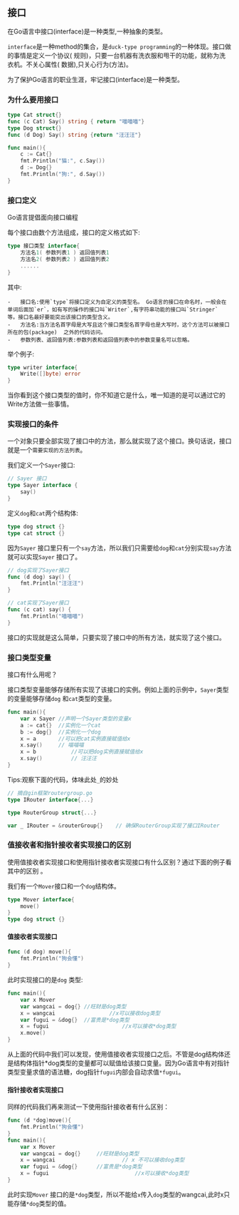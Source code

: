 ## 接口

在Go语言中接口(interface)是一种类型,一种抽象的类型。

`interface`是一种method的集合，是`duck-type programming`的一种体现。接口做的事情是定义一个协议( 规则)，只要一台机器有洗衣服和甩干的功能，就称为洗衣机。不关心属性( 数据),只关心行为(方法)。

为了保护Go语言的职业生涯，牢记接口(interface)是一种类型。

### 为什么要用接口

```go
type Cat struct{}
func (c Cat) Say() string { return "喵喵喵"}
type Dog struct{}
func (d Dog) Say() string {return "汪汪汪"}

func main(){
	c := Cat{}
	fmt.Println("猫:", c.Say())
	d := Dog{}
	fmt.Println("狗:", d.Say())
}
```



### 接口定义

Go语言提倡面向接口编程

每个接口由数个方法组成，接口的定义格式如下:

```go
type 接口类型 interface{
	方法名1( 参数列表1 ) 返回值列表1
	方法名2( 参数列表2 ) 返回值列表2
	......
}
```

其中:

	-	接口名:使用`type`将接口定义为自定义的类型名。 Go语言的接口在命名时，一般会在单词后面加`er`，如有写的操作的接口叫`Writer`,有字符串功能的接口叫`Stringer`  等。接口名最好要能突出该接口的类型含义。
	-	方法名:当方法名首字母是大写且这个接口类型名首字母也是大写时，这个方法可以被接口所在的包(package)  之外的代码访问。
	-	参数列表、返回值列表:参数列表和返回值列表中的参数变量名可以忽略。

举个例子:

```go
type writer interface{
	Write([]byte) error
}
```

当你看到这个接口类型的值时，你不知道它是什么，唯一知道的是可以通过它的 Write方法做一些事情。

###  实现接口的条件

一个对象只要全部实现了接口中的方法，那么就实现了这个接口。换句话说，接口就是一个`需要实现的方法列表`。

我们定义一个`Sayer`接口:

```go
// Sayer 接口
type Sayer interface {
	say()
}
```

定义`dog`和`cat`两个结构体:

```go
type dog struct {}
type cat struct {}
```

因为`Sayer` 接口里只有一个`say`方法，所以我们只需要给`dog`和`cat`分别实现`say`方法就可以实现`Sayer` 接口了。

```go
// dog实现了Sayer接口
func (d dog) say() {
	fmt.Println("汪汪汪")
}

// cat实现了Sayer接口
func (c cat) say() {
	fmt.Println("喵喵喵")
}
```

接口的实现就是这么简单，只要实现了接口中的所有方法，就实现了这个接口。

### 接口类型变量

接口有什么用呢？

接口类型变量能够存储所有实现了该接口的实例。例如上面的示例中，`Sayer`类型的变量能够存储`dog` 和`cat`类型的变量。

```go
func main(){
	var x Sayer //声明一个Sayer类型的变量x
	a := cat{}  //实例化一个cat
	b := dog{}  //实例化一个dog
	x = a       //可以把cat实例直接赋值给x
	x.say()     // 喵喵喵
	x = b 			//可以把dog实例直接赋值给x
	x.say()			// 汪汪汪
}
```

Tips:观察下面的代码，体味此处`_`的妙处

```go
// 摘自gin框架routergroup.go
type IRouter interface{...}

type RouterGroup struct{...}

var _ IRouter = &routerGroup{}    // 确保RouterGroup实现了接口IRouter
```

### 值接收者和指针接收者实现接口的区别

使用值接收者实现接口和使用指针接收者实现接口有什么区别？通过下面的例子看其中的区别 。

我们有一个`Mover`接口和一个`dog`结构体。

```go
type Mover interface{
	move()
}
type dog struct {}
```



#### 值接收者实现接口

```go
func (d dog) move(){
	fmt.Println("狗会懂")
}
```

此时实现接口的是`dog` 类型:

```go
func main(){
	var x Mover
	var wangcai = dog{} //旺财是dog类型
	x = wangcai					//x可以接收dog类型
	var fugui = &dog{}	//富贵是*dog类型
	x = fugui						//x可以接收*dog类型
	x.move()
}
```

 从上面的代码中我们可以发现，使用值接收者实现接口之后。不管是dog结构体还是结构体指针*dog类型的变量都可以赋值给该接口变量。因为Go语言中有对指针类型变量求值的语法糖，dog指针`fugui`内部会自动求值` *fugui `。

#### 指针接收者实现接口

同样的代码我们再来测试一下使用指针接收者有什么区别：

```go
func (d *dog)move(){
	fmt.Println("狗会懂")
}
func main(){
	var x Mover
	var wangcai = dog{}		//旺财是dog类型
	x = wangcai						// x 不可以接收dog类型
	var fugui = &dog{}		//富贵是*dog类型
	x = fugui							//x可以接收*dog类型
}
```

此时实现`Mover` 接口的是`*dog`类型，所以不能给`x`传入`dog`类型的wangcai,此时x只能存储`*dog`类型的值。